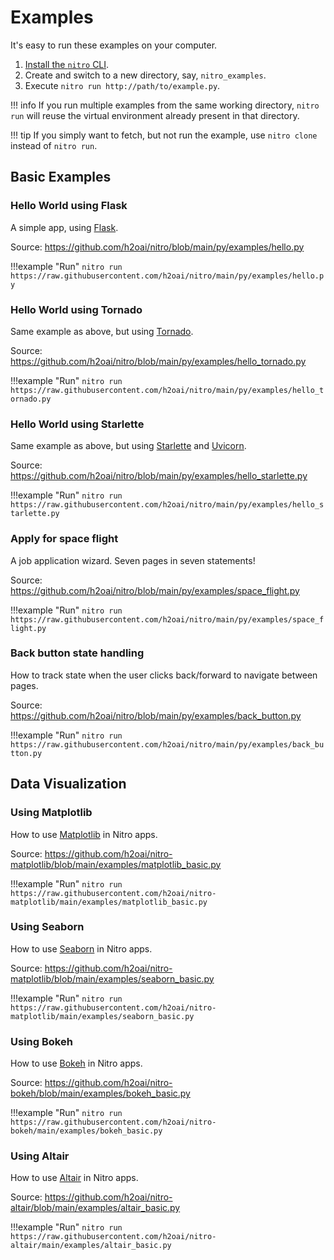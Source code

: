 # Examples

It's easy to run these examples on your computer.

1. [Install the `nitro` CLI](cli.md#install).
2. Create and switch to a new directory, say, `nitro_examples`.
3. Execute `nitro run http://path/to/example.py`.

!!! info 
    If you run multiple examples from the same working directory, `nitro run` will reuse the virtual environment 
    already present in that directory.

!!! tip
    If you simply want to fetch, but not run the example, use `nitro clone` instead of `nitro run`.

## Basic Examples

### Hello World using Flask

A simple app, using [Flask](https://flask.palletsprojects.com/).

Source: https://github.com/h2oai/nitro/blob/main/py/examples/hello.py

!!!example "Run"
    ```
    nitro run https://raw.githubusercontent.com/h2oai/nitro/main/py/examples/hello.py
    ```

### Hello World using Tornado

Same example as above, but using [Tornado](https://www.tornadoweb.org/en/stable/index.html).

Source: https://github.com/h2oai/nitro/blob/main/py/examples/hello_tornado.py

!!!example "Run"
    ```
    nitro run https://raw.githubusercontent.com/h2oai/nitro/main/py/examples/hello_tornado.py
    ```

### Hello World using Starlette

Same example as above, but using [Starlette](https://www.starlette.io/) and [Uvicorn](https://www.uvicorn.org/).

Source: https://github.com/h2oai/nitro/blob/main/py/examples/hello_starlette.py

!!!example "Run"
    ```
    nitro run https://raw.githubusercontent.com/h2oai/nitro/main/py/examples/hello_starlette.py
    ```

### Apply for space flight

A job application wizard. Seven pages in seven statements!

Source: https://github.com/h2oai/nitro/blob/main/py/examples/space_flight.py

!!!example "Run"
    ```
    nitro run https://raw.githubusercontent.com/h2oai/nitro/main/py/examples/space_flight.py
    ```

### Back button state handling

How to track state when the user clicks back/forward to navigate between pages.

Source: https://github.com/h2oai/nitro/blob/main/py/examples/back_button.py

!!!example "Run"
    ```
    nitro run https://raw.githubusercontent.com/h2oai/nitro/main/py/examples/back_button.py
    ```

## Data Visualization

### Using Matplotlib

How to use [Matplotlib](https://matplotlib.org/stable/index.html) in Nitro apps.

Source: https://github.com/h2oai/nitro-matplotlib/blob/main/examples/matplotlib_basic.py

!!!example "Run"
    ```
    nitro run https://raw.githubusercontent.com/h2oai/nitro-matplotlib/main/examples/matplotlib_basic.py
    ```

### Using Seaborn

How to use [Seaborn](https://seaborn.pydata.org/) in Nitro apps.

Source: https://github.com/h2oai/nitro-matplotlib/blob/main/examples/seaborn_basic.py

!!!example "Run"
    ```
    nitro run https://raw.githubusercontent.com/h2oai/nitro-matplotlib/main/examples/seaborn_basic.py
    ```

### Using Bokeh

How to use [Bokeh](https://docs.bokeh.org/en/latest/) in Nitro apps.

Source: https://github.com/h2oai/nitro-bokeh/blob/main/examples/bokeh_basic.py

!!!example "Run"
    ```
    nitro run https://raw.githubusercontent.com/h2oai/nitro-bokeh/main/examples/bokeh_basic.py
    ```

### Using Altair

How to use [Altair](https://altair-viz.github.io/index.html) in Nitro apps.

Source: https://github.com/h2oai/nitro-altair/blob/main/examples/altair_basic.py

!!!example "Run"
    ```
    nitro run https://raw.githubusercontent.com/h2oai/nitro-altair/main/examples/altair_basic.py
    ```
